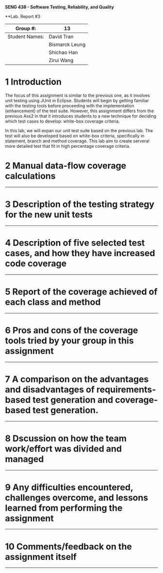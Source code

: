 **SENG 438 - Software Testing, Reliability, and Quality**

**Lab. Report \#3 

| Group \#:      |  13 |
| -------------- | --- |
| Student Names: | David Tran    |
|                | Bismarck Leung    |
|                | Shichao Han    |
|                | Zirui Wang    |


# 1 Introduction

The focus of this assignment is similar to the previous one, as it involves unit testing using JUnit in Eclipse. Students will begin by getting familiar with the testing tools before proceeding with the implementation (enhancement) of the test suite. However, this assignment differs from the previous Ass2 in that it introduces students to a new technique for deciding which test cases to develop: white-box coverage criteria.

In this lab, we will expan our unit test suite based on the previous lab. The test will also be developed based on white-box criteria, specifically in statement, branch and method coverage. This lab aim to create serveral more detailed test that fit in high percentage coverage criteria. 

# 2 Manual data-flow coverage calculations
---------------------------------------------------------------------------------------


# 3 Description of the testing strategy for the new unit tests
---------------------------------------------------------------------------------------


# 4 Description of five selected test cases, and how they have increased code coverage
---------------------------------------------------------------------------------------

# 5 Report of the coverage achieved of each class and method
---------------------------------------------------------------------------------------

# 6 Pros and cons of the coverage tools tried by your group in this assignment
---------------------------------------------------------------------------------------

# 7 A comparison on the advantages and disadvantages of requirements-based test generation and coverage-based test generation.
---------------------------------------------------------------------------------------


# 8 Dscussion on how the team work/effort was divided and managed
---------------------------------------------------------------------------------------

# 9 Any difficulties encountered, challenges overcome, and lessons learned from performing the assignment
---------------------------------------------------------------------------------------

# 10 Comments/feedback on the assignment itself
---------------------------------------------------------------------------------------

